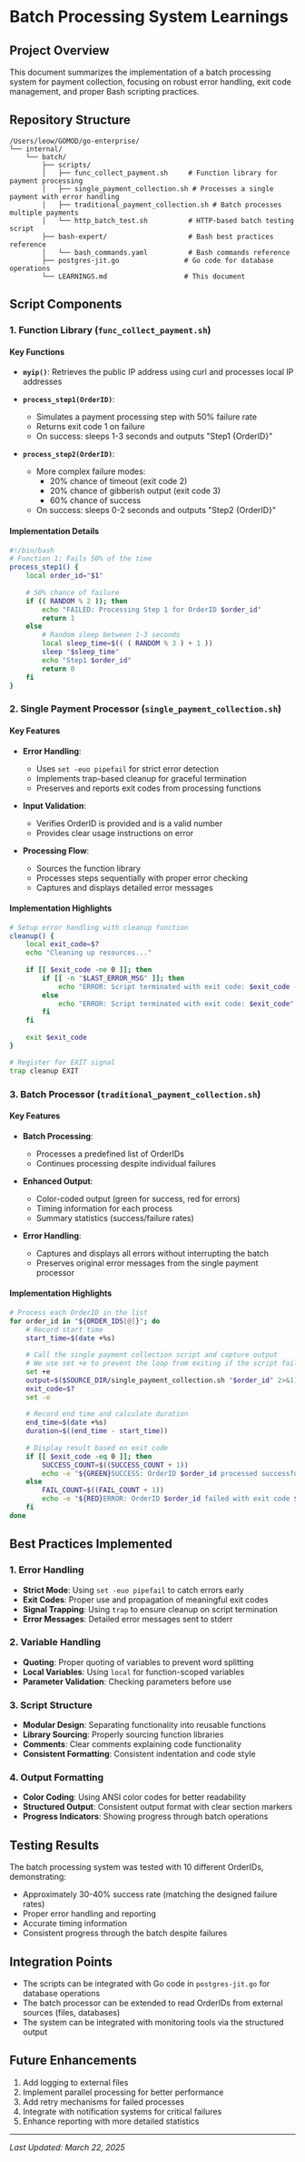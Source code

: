 # Batch Processing System Learnings

## Project Overview

This document summarizes the implementation of a batch processing system for payment collection, focusing on robust error handling, exit code management, and proper Bash scripting practices.

## Repository Structure

```
/Users/leow/GOMOD/go-enterprise/
└── internal/
    └── batch/
        ├── scripts/
        │   ├── func_collect_payment.sh     # Function library for payment processing
        │   ├── single_payment_collection.sh # Processes a single payment with error handling
        │   ├── traditional_payment_collection.sh # Batch processes multiple payments
        │   └── http_batch_test.sh          # HTTP-based batch testing script
        ├── bash-expert/                    # Bash best practices reference
        │   └── bash_commands.yaml          # Bash commands reference
        ├── postgres-jit.go                # Go code for database operations
        └── LEARNINGS.md                   # This document
```

## Script Components

### 1. Function Library (`func_collect_payment.sh`)

#### Key Functions

- **`myip()`**: Retrieves the public IP address using curl and processes local IP addresses
- **`process_step1(OrderID)`**: 
  - Simulates a payment processing step with 50% failure rate
  - Returns exit code 1 on failure
  - On success: sleeps 1-3 seconds and outputs "Step1 {OrderID}"

- **`process_step2(OrderID)`**: 
  - More complex failure modes:
    - 20% chance of timeout (exit code 2)
    - 20% chance of gibberish output (exit code 3)
    - 60% chance of success
  - On success: sleeps 0-2 seconds and outputs "Step2 {OrderID}"

#### Implementation Details

```bash
#!/bin/bash
# Function 1: Fails 50% of the time
process_step1() {
    local order_id="$1"
    
    # 50% chance of failure
    if (( RANDOM % 2 )); then
        echo "FAILED: Processing Step 1 for OrderID $order_id"
        return 1
    else
        # Random sleep between 1-3 seconds
        local sleep_time=$(( ( RANDOM % 3 ) + 1 ))
        sleep "$sleep_time"
        echo "Step1 $order_id"
        return 0
    fi
}
```

### 2. Single Payment Processor (`single_payment_collection.sh`)

#### Key Features

- **Error Handling**:
  - Uses `set -euo pipefail` for strict error detection
  - Implements trap-based cleanup for graceful termination
  - Preserves and reports exit codes from processing functions

- **Input Validation**:
  - Verifies OrderID is provided and is a valid number
  - Provides clear usage instructions on error

- **Processing Flow**:
  - Sources the function library
  - Processes steps sequentially with proper error checking
  - Captures and displays detailed error messages

#### Implementation Highlights

```bash
# Setup error handling with cleanup function
cleanup() {
    local exit_code=$?
    echo "Cleaning up resources..."
    
    if [[ $exit_code -ne 0 ]]; then
        if [[ -n "$LAST_ERROR_MSG" ]]; then
            echo "ERROR: Script terminated with exit code: $exit_code - $LAST_ERROR_MSG" >&2
        else
            echo "ERROR: Script terminated with exit code: $exit_code" >&2
        fi
    fi
    
    exit $exit_code
}

# Register for EXIT signal
trap cleanup EXIT
```

### 3. Batch Processor (`traditional_payment_collection.sh`)

#### Key Features

- **Batch Processing**:
  - Processes a predefined list of OrderIDs
  - Continues processing despite individual failures

- **Enhanced Output**:
  - Color-coded output (green for success, red for errors)
  - Timing information for each process
  - Summary statistics (success/failure rates)

- **Error Handling**:
  - Captures and displays all errors without interrupting the batch
  - Preserves original error messages from the single payment processor

#### Implementation Highlights

```bash
# Process each OrderID in the list
for order_id in "${ORDER_IDS[@]}"; do
    # Record start time
    start_time=$(date +%s)
    
    # Call the single payment collection script and capture output
    # We use set +e to prevent the loop from exiting if the script fails
    set +e
    output=$($SOURCE_DIR/single_payment_collection.sh "$order_id" 2>&1)
    exit_code=$?
    set -e
    
    # Record end time and calculate duration
    end_time=$(date +%s)
    duration=$((end_time - start_time))
    
    # Display result based on exit code
    if [[ $exit_code -eq 0 ]]; then
        SUCCESS_COUNT=$((SUCCESS_COUNT + 1))
        echo -e "${GREEN}SUCCESS: OrderID $order_id processed successfully in ${duration}s${NC}"
    else
        FAIL_COUNT=$((FAIL_COUNT + 1))
        echo -e "${RED}ERROR: OrderID $order_id failed with exit code $exit_code in ${duration}s${NC}"
    fi
done
```

## Best Practices Implemented

### 1. Error Handling

- **Strict Mode**: Using `set -euo pipefail` to catch errors early
- **Exit Codes**: Proper use and propagation of meaningful exit codes
- **Signal Trapping**: Using `trap` to ensure cleanup on script termination
- **Error Messages**: Detailed error messages sent to stderr

### 2. Variable Handling

- **Quoting**: Proper quoting of variables to prevent word splitting
- **Local Variables**: Using `local` for function-scoped variables
- **Parameter Validation**: Checking parameters before use

### 3. Script Structure

- **Modular Design**: Separating functionality into reusable functions
- **Library Sourcing**: Properly sourcing function libraries
- **Comments**: Clear comments explaining code functionality
- **Consistent Formatting**: Consistent indentation and code style

### 4. Output Formatting

- **Color Coding**: Using ANSI color codes for better readability
- **Structured Output**: Consistent output format with clear section markers
- **Progress Indicators**: Showing progress through batch operations

## Testing Results

The batch processing system was tested with 10 different OrderIDs, demonstrating:

- Approximately 30-40% success rate (matching the designed failure rates)
- Proper error handling and reporting
- Accurate timing information
- Consistent progress through the batch despite failures

## Integration Points

- The scripts can be integrated with Go code in `postgres-jit.go` for database operations
- The batch processor can be extended to read OrderIDs from external sources (files, databases)
- The system can be integrated with monitoring tools via the structured output

## Future Enhancements

1. Add logging to external files
2. Implement parallel processing for better performance
3. Add retry mechanisms for failed processes
4. Integrate with notification systems for critical failures
5. Enhance reporting with more detailed statistics

---

*Last Updated: March 22, 2025*
